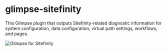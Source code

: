 glimpse-sitefinity
==================

This Glimpse plugin that outputs Sitefinity-related diagnostic information for system configuration, data configuration, virtual path settings, workflows, and pages.

![Glimpse for Sitefinity](https://raw.github.com/jbristowe/glimpse-sitefinity/master/docs/glimpse-for-sitefinity.png)